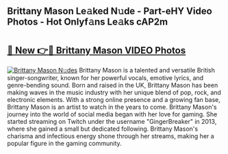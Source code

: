 ## Brittany Mason Le𝚊ked N𝚞de - Part-eHY Video Photos - Hot Onlyf𝚊ns Le𝚊ks cAP2m

# <h2><a href="http://ac36693.deff.icu/?id=Brittany+Mason">🔗 New 👉🔴 Brittany Mason VIDEO Photos</a></h2>

[![Brittany Mason N𝚞des](https://i.imgur.com/rIISA9y.gif)](http://ac36693.deff.icu/?id=Brittany+Mason)
Brittany Mason is a talented and versatile British singer-songwriter, known for her powerful vocals, emotive lyrics, and genre-bending sound. Born and raised in the UK, Brittany Mason has been making waves in the music industry with her unique blend of pop, rock, and electronic elements. With a strong online presence and a growing fan base, Brittany Mason is an artist to watch in the years to come. Brittany Mason's journey into the world of social media began with her love for gaming. She started streaming on Twitch under the username "GingerBreaker" in 2013, where she gained a small but dedicated following. Brittany Mason's charisma and infectious energy shone through her streams, making her a popular figure in the gaming community.
